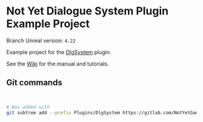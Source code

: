 # Not Yet Dialogue System Plugin Example Project

Branch Unreal version: `4.22`

Example project for the [DlgSystem](https://gitlab.com/NotYetGames/DlgSystem/tree/4.22) plugin.

See the [Wiki](https://gitlab.com/NotYetGames/DlgSystem/wikis/home) for the manual and tutorials.


## Git commands
```sh


# Was added with
git subtree add --prefix Plugins/DlgSystem https://gitlab.com/NotYetGames/DlgSystem.git 4.22 --squash
```
